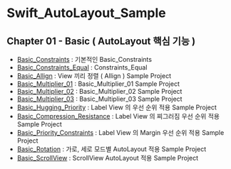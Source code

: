 # Swift_AutoLayout_Sample

## Chapter 01 - Basic ( AutoLayout 핵심 기능 )
- [Basic_Constraints](https://github.com/hkdong0694/Swift_AutoLayout_Sample/blob/master/Basic_1_Constraints_1/Basic_1_Constraints_1/Base.lproj/Main.storyboard) : 기본적인 Basic_Constraints
- [Basic_Constraints_Equal](https://github.com/hkdong0694/Swift_AutoLayout_Sample/blob/master/Basic_2_Constraints_Equal/Basic_2_Constraints_Equal/Base.lproj/Main.storyboard) : Constraints_Equal
- [Basic_Allign](https://github.com/hkdong0694/Swift_AutoLayout_Sample/blob/master/Basic_Allign/Basic_Allign/Base.lproj/Main.storyboard) : View 끼리 정렬 ( Allign ) Sample Project
- [Basic_Multiplier_01](https://github.com/hkdong0694/Swift_AutoLayout_Sample/blob/master/Basic_Multiplier_01/Basic_Multiplier_01/Base.lproj/Main.storyboard) : Basic_Multiplier_01 Sample Project
- [Basic_Multiplier_02](https://github.com/hkdong0694/Swift_AutoLayout_Sample/blob/master/Basic_Multiplier_02/Basic_Multiplier_02/Base.lproj/Main.storyboard) : Basic_Multiplier_02 Sample Project
- [Basic_Multiplier_03](https://github.com/hkdong0694/Swift_AutoLayout_Sample/blob/master/Basic_Multiplier_03/Basic_Multiplier_03/Base.lproj/Main.storyboard) : Basic_Multiplier_03 Sample Project
- [Basic_Hugging_Priority](https://github.com/hkdong0694/Swift_AutoLayout_Sample/blob/master/Basic_Hugging_priority/Basic_Hugging_priority/Base.lproj/Main.storyboard) : Label View 의 우선 순위 적용 Sample Project
- [Basic_Compression_Resistance](https://github.com/hkdong0694/Swift_AutoLayout_Sample/blob/master/Basic_Compression_Resistance/Basic_Compression_Resistance/Base.lproj/Main.storyboard) : Label View 의 찌그러짐 우선 순위 적용 Sample Project
- [Basic_Priority_Constraints](https://github.com/hkdong0694/Swift_AutoLayout_Sample/blob/master/Basic_Priority_Constraints/Basic_Priority_Constraints/Base.lproj/Main.storyboard) : Label View 의 Margin 우선 순위 적용 Sample Project
- [Basic_Rotation](https://github.com/hkdong0694/Swift_AutoLayout_Sample/blob/master/Basic_Rotation/Basic_Rotation/Base.lproj/Main.storyboard) : 가로, 세로 모드별 AutoLayout 적용 Sample Project
- [Basic_ScrollView](https://github.com/hkdong0694/Swift_AutoLayout_Sample/blob/master/Basic_ScrollView/Basic_ScrollView/Base.lproj/Main.storyboard) : ScrollView AutoLayout 적용 Sample Project




